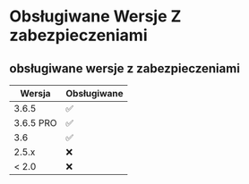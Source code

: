 # Obsługiwane Wersje Z zabezpieczeniami

## obsługiwane wersje z zabezpieczeniami



| Wersja      | Obsługiwane        |
| ----------- | ------------------ |
| 3.6.5       | :white_check_mark: |
| 3.6.5  PRO  | :white_check_mark: |
| 3.6         | ✅                 |
| 2.5.x       | :x:                |
| < 2.0       | :x:                |
